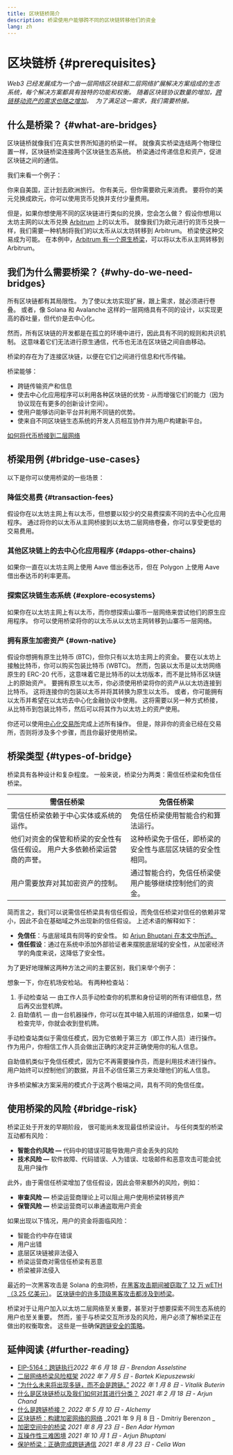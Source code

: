 ```yaml
---
title: 区块链桥简介
description: 桥梁使用户能够跨不同的区块链转移他们的资金
lang: zh
---
```


# 区块链桥 {#prerequisites}

_Web3 已经发展成为一个由一层网络区块链和二层网络扩展解决方案组成的生态系统，每个解决方案都具有独特的功能和权衡。 随着区块链协议数量的增加，[跨链移动资产的需求也随之增加](<https://dune.xyz/eliasimos/Bridge-Away-(from-Ethereum)>)。  为了满足这一需求，我们需要桥接。_

<Divider />

## 什么是桥梁？ {#what-are-bridges}

区块链桥就像我们在真实世界所知道的桥梁一样。 就像真实桥梁连结两个物理位置一样，区块链桥梁连接两个区块链生态系统。 桥梁通过传递信息和资产，促进区块链之间的通信。

我们来看一个例子：

你来自美国，正计划去欧洲旅行。 你有美元，但你需要欧元来消费。 要将你的美元兑换成欧元，你可以使用货币兑换并支付少量费用。

但是，如果你想使用不同的区块链进行类似的兑换，您会怎么做？ 假设你想用以太坊主网的以太币兑换 [Arbitrum](https://arbitrum.io/) 上的以太币。 就像我们为欧元进行的货币兑换一样，我们需要一种机制将我们的以太币从以太坊转移到 Arbitrum。 桥梁使这种交易成为可能。 在本例中，[Arbitrum 有一个原生桥梁](https://bridge.arbitrum.io/)，可以将以太币从主网转移到 Arbitrum。

## 我们为什么需要桥梁？ {#why-do-we-need-bridges}

所有区块链都有其局限性。 为了使以太坊实现扩展，跟上需求，就必须进行卷叠。 或者，像 Solana 和 Avalanche 这样的一层网络具有不同的设计，以实现更高的吞吐量，但代价是去中心化。

然而，所有区块链的开发都是在孤立的环境中进行，因此具有不同的规则和共识机制。 这意味着它们无法进行原生通信，代币也无法在区块链之间自由移动。

桥梁的存在为了连接区块链，以便在它们之间进行信息和代币传输。

桥梁能够：

- 跨链传输资产和信息
- 使去中心化应用程序可以利用各种区块链的优势 - 从而增强它们的能力（因为协议现在有更多的创新设计空间）。
- 使用户能够访问新平台并利用不同链的优势。
- 使来自不同区块链生态系统的开发人员相互协作并为用户构建新平台。

[如何将代币桥接到二层网络](/guides/how-to-use-a-bridge/)

<Divider />

## 桥梁用例 {#bridge-use-cases}

以下是你可以使用桥梁的一些场景：

### 降低交易费 {#transaction-fees}

假设你在以太坊主网上有以太币，但想要以较少的交易费探索不同的去中心化应用程序。 通过将你的以太币从主网桥接到以太坊二层网络卷叠，你可以享受更低的交易费用。

### 其他区块链上的去中心化应用程序 {#dapps-other-chains}

如果你一直在以太坊主网上使用 Aave 借出泰达币，但在 Polygon 上使用 Aave 借出泰达币的利率更高。

### 探索区块链生态系统 {#explore-ecosystems}

如果你在以太坊主网上有以太币，而你想探索山寨币一层网络来尝试他们的原生应用程序。 你可以使用桥梁将你的以太币从以太坊主网转移到山寨币一层网络。

### 拥有原生加密资产 {#own-native}

假设你想拥有原生比特币 (BTC)，但你只有以太坊主网上的资金。 要在以太坊上接触比特币，你可以购买包装比特币 (WBTC)。 然而，包装以太币是以太坊网络原生的 ERC-20 代币，这意味着它是比特币的以太坊版本，而不是比特币区块链上的原始资产。 要拥有原生以太币，你必须使用桥梁将你的资产从以太坊连接到比特币。 这将连接你的包装以太币并将其转换为原生以太币。 或者，你可能拥有以太币并希望在以太坊去中心化金融协议中使用。 这将需要以另一种方式桥接，从比特币到包装比特币，然后可以将其作为以太坊上的资产使用。

<InfoBanner shouldCenter emoji=":bulb:">
  你还可以使用<a href="/get-eth/">中心化交易所</a>完成上述所有操作。 但是，除非你的资金已经在交易所，否则将涉及多个步骤，而且你最好使用桥梁。
</InfoBanner>

<Divider />

## 桥梁类型 {#types-of-bridge}

桥梁具有各种设计和复杂程度。 一般来说，桥梁分为两类：需信任桥梁和免信任桥梁。

| 需信任桥梁                                                                | 免信任桥梁                                                 |
| ------------------------------------------------------------------------- | ---------------------------------------------------------- |
| 需信任桥梁依赖于中心实体或系统的运作。                                    | 免信任桥梁使用智能合约和算法运行。                         |
| 他们对资金的保管和桥梁的安全性有信任假设。 用户大多依赖桥梁运营商的声誉。 | 这种桥梁免于信任，即桥梁的安全性与底层区块链的安全性相同。 |
| 用户需要放弃对其加密资产的控制。                                          | 通过智能合约，免信任桥梁使用户能够继续控制他们的资金。     |

简而言之，我们可以说需信任桥梁具有信任假设，而免信任桥梁对信任的依赖非常小，因此不会在基础域之外出现新的信任假设。 上述术语的解释如下：

- **免信任**：与底层域具有同等的安全性。 如 [Arjun Bhuptani 在本文中所述。](https://medium.com/connext/the-interoperability-trilemma-657c2cf69f17)
- **信任假设**：通过在系统中添加外部验证者来摆脱底层域的安全性，从加密经济学的角度来说，这降低了安全性。

为了更好地理解这两种方法之间的主要区别，我们来举个例子：

想象一下，你在机场安检站。 有两种检查站：

1. 手动检查站 — 由工作人员手动检查你的机票和身份证明的所有详细信息，然后再交出登机牌。
2. 自助值机 — 由一台机器操作，你可以在其中输入航班的详细信息，如果一切检查完毕，你就会收到登机牌。

手动检查站类似于需信任模式，因为它依赖于第三方（即工作人员）进行操作。 作为用户，你相信工作人员会做出正确的决定并正确使用你的私人信息。

自助值机类似于免信任模式，因为它不再需要操作员，而是利用技术进行操作。 用户始终可以控制他们的数据，并且不必信任第三方来处理他们的私人信息。

许多桥梁解决方案采用的模式介于这两个极端之间，具有不同的免信任度。

<Divider />

## 使用桥梁的风险 {#bridge-risk}

桥梁正处于开发的早期阶段， 很可能尚未发现最佳桥梁设计。 与任何类型的桥梁互动都有风险：

- **智能合约风险 —** 代码中的错误可能导致用户资金丢失的风险
- **技术风险 —** 软件故障、代码错误、人为错误、垃圾邮件和恶意攻击可能会扰乱用户操作

此外，由于需信任桥梁增加了信任假设，因此会带来额外的风险，例如：

- **审查风险 —** 桥梁运营商理论上可以阻止用户使用桥梁转移资产
- **保管风险 —** 桥梁运营商可以串通盗取用户资金

如果出现以下情况，用户的资金将面临风险：

- 智能合约中存在错误
- 用户出错
- 底层区块链被非法侵入
- 桥梁运营商对需信任桥梁有恶意
- 桥梁被非法侵入

最近的一次黑客攻击是 Solana 的虫洞桥，[在黑客攻击期间被窃取了 12 万 wETH（3.25 亿美元）](https://rekt.news/wormhole-rekt/)。 [区块链中的许多顶级黑客攻击都涉及到桥梁](https://rekt.news/leaderboard/)。

桥梁对于让用户加入以太坊二层网络至关重要，甚至对于想要探索不同生态系统的用户也至关重要。 然而，鉴于与桥梁交互所涉及的风险，用户必须了解桥梁正在做出的权衡取舍。 这些是一些确保[跨链安全的策略](https://blog.debridge.finance/10-strategies-for-cross-chain-security-8ed5f5879946)。

<Divider />

## 延伸阅读 {#further-reading}

- [EIP-5164：跨链执行](https://ethereum-magicians.org/t/eip-5164-cross-chain-execution/9658)_2022 年 6 月 18 日 - Brendan Asselstine_
- [二层网络桥梁风险框架](https://gov.l2beat.com/t/l2bridge-risk-framework/31) _2022 年 7 月 5 日 - Bartek Kiepuszewski_
- [“为什么未来将出现多链，而不会是跨链。”](https://old.reddit.com/r/ethereum/comments/rwojtk/ama_we_are_the_efs_research_team_pt_7_07_january/hrngyk8/) _2022 年 1 月 8 日 - Vitalik Buterin_
- [什么是区块链桥以及我们如何对其进行分类？](https://blog.li.finance/what-are-blockchain-bridges-and-how-can-we-classify-them-560dc6ec05fa) _2021 年 2 月 18 日 - Arjun Chand_
- [什么是跨链桥接？](https://www.alchemy.com/overviews/cross-chain-bridges) _2022 年 5 月 10 日 - Alchemy_
- [区块链桥：构建加密网络的网络](https://medium.com/1kxnetwork/blockchain-bridges-5db6afac44f8) _2021 年 9 月 8 日 - Dmitriy Berenzon _
- [加密空间中的桥梁](https://medium.com/chainsafe-systems/bridges-in-crypto-space-12e158f5fd1e) _2021 年 8 月 23 日 - Ben Adar Hyman_
- [互操作性三难困境](https://medium.com/connext/the-interoperability-trilemma-657c2cf69f17) _2021 年 10 月 1 日 - Arjun Bhuptani_
- [保护桥梁：正确完成跨链通信](https://medium.com/dragonfly-research/secure-the-bridge-cross-chain-communication-done-right-part-i-993f76ffed5d) _2021 年 8 月 23 日 - Celia Wan_
